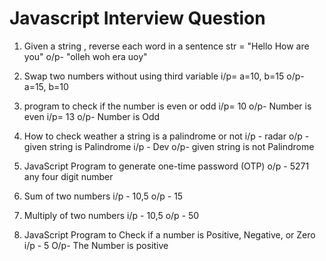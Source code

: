 
# Javascript Interview Question

1. Given a string , reverse each word in a sentence
str = "Hello How are you"
o/p- "olleh woh era uoy"

2. Swap two numbers without using third variable
i/p= a=10, b=15
o/p- a=15, b=10

3. program to check if the number is even or odd
i/p= 10
o/p- Number is even
i/p= 13
o/p- Number is Odd

4. How to check weather a string is a palindrome or not
i/p - radar
o/p - given string is Palindrome
i/p - Dev
o/p- given string is not Palindrome

5. JavaScript Program to generate one-time password (OTP)
o/p - 5271 any four digit number

6. Sum of two numbers
i/p - 10,5
o/p - 15

7. Multiply of two numbers
i/p - 10,5
o/p - 50

8. JavaScript Program to Check if a number is Positive, Negative, or Zero
i/p - 5
O/p- The Number is positive